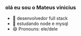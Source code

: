### olá eu sou o Mateus vinicius



- 🔭 desenvolvedor full stack 
- 🌱 estudando node e mysql
- 😄 Pronouns:  ele/dele

